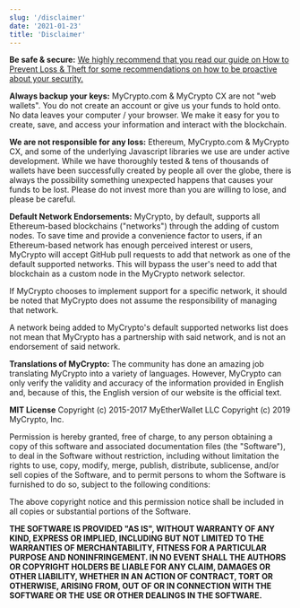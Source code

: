 ```yaml
---
slug: '/disclaimer'
date: '2021-01-23'
title: 'Disclaimer'
---
```


**Be safe & secure:** [We highly recommend that you read our guide on How to Prevent Loss & Theft for some recommendations on how to be proactive about your security.](https://support.mycrypto.com/staying-safe/protecting-yourself-and-your-funds)

**Always backup your keys:** MyCrypto.com & MyCrypto CX are not "web wallets". You do not create an account or give us your funds to hold onto. No data leaves your computer / your browser. We make it easy for you to create, save, and access your information and interact with the blockchain.

**We are not responsible for any loss:** Ethereum, MyCrypto.com & MyCrypto CX, and some of the underlying Javascript libraries we use are under active development. While we have thoroughly tested & tens of thousands of wallets have been successfully created by people all over the globe, there is always the possibility something unexpected happens that causes your funds to be lost. Please do not invest more than you are willing to lose, and please be careful.

**Default Network Endorsements:** MyCrypto, by default, supports all Ethereum-based blockchains ("networks") through the adding of custom nodes. To save time and provide a convenience factor to users, if an Ethereum-based network has enough perceived interest or users, MyCrypto will accept GitHub pull requests to add that network as one of the default supported networks. This will bypass the user's need to add that blockchain as a custom node in the MyCrypto network selector.

If MyCrypto chooses to implement support for a specific network, it should be noted that MyCrypto does not assume the responsibility of managing that network.

A network being added to MyCrypto's default supported networks list does not mean that MyCrypto has a partnership with said network, and is not an endorsement of said network.

**Translations of MyCrypto:** The community has done an amazing job translating MyCrypto into a variety of languages. However, MyCrypto can only verify the validity and accuracy of the information provided in English and, because of this, the English version of our website is the official text.

**MIT License**
Copyright (c) 2015-2017 MyEtherWallet LLC
Copyright (c) 2019 MyCrypto, Inc.

Permission is hereby granted, free of charge, to any person obtaining a copy of this software and associated documentation files (the "Software"), to deal in the Software without restriction, including without limitation the rights to use, copy, modify, merge, publish, distribute, sublicense, and/or sell copies of the Software, and to permit persons to whom the Software is furnished to do so, subject to the following conditions:

The above copyright notice and this permission notice shall be included in all copies or substantial portions of the Software.

**THE SOFTWARE IS PROVIDED "AS IS", WITHOUT WARRANTY OF ANY KIND, EXPRESS OR IMPLIED, INCLUDING BUT NOT LIMITED TO THE WARRANTIES OF MERCHANTABILITY, FITNESS FOR A PARTICULAR PURPOSE AND NONINFRINGEMENT. IN NO EVENT SHALL THE AUTHORS OR COPYRIGHT HOLDERS BE LIABLE FOR ANY CLAIM, DAMAGES OR OTHER LIABILITY, WHETHER IN AN ACTION OF CONTRACT, TORT OR OTHERWISE, ARISING FROM, OUT OF OR IN CONNECTION WITH THE SOFTWARE OR THE USE OR OTHER DEALINGS IN THE SOFTWARE.**
